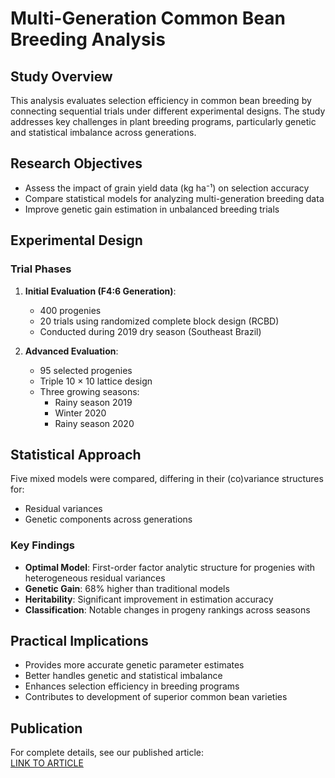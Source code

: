 # Multi-Generation Common Bean Breeding Analysis

## Study Overview
This analysis evaluates selection efficiency in common bean breeding by connecting sequential trials under different experimental designs. The study addresses key challenges in plant breeding programs, particularly genetic and statistical imbalance across generations.

## Research Objectives
- Assess the impact of grain yield data (kg ha⁻¹) on selection accuracy
- Compare statistical models for analyzing multi-generation breeding data
- Improve genetic gain estimation in unbalanced breeding trials

## Experimental Design
### Trial Phases
1. **Initial Evaluation (F4:6 Generation)**:
   - 400 progenies
   - 20 trials using randomized complete block design (RCBD)
   - Conducted during 2019 dry season (Southeast Brazil)

2. **Advanced Evaluation**:
   - 95 selected progenies
   - Triple 10 × 10 lattice design
   - Three growing seasons:
     - Rainy season 2019
     - Winter 2020
     - Rainy season 2020

## Statistical Approach
Five mixed models were compared, differing in their (co)variance structures for:
- Residual variances
- Genetic components across generations

### Key Findings
- **Optimal Model**: First-order factor analytic structure for progenies with heterogeneous residual variances
- **Genetic Gain**: 68% higher than traditional models
- **Heritability**: Significant improvement in estimation accuracy
- **Classification**: Notable changes in progeny rankings across seasons

## Practical Implications
- Provides more accurate genetic parameter estimates
- Better handles genetic and statistical imbalance
- Enhances selection efficiency in breeding programs
- Contributes to development of superior common bean varieties

## Publication
For complete details, see our published article:  
[LINK TO ARTICLE](https://doi.org/10.1002/agj2.70042)
